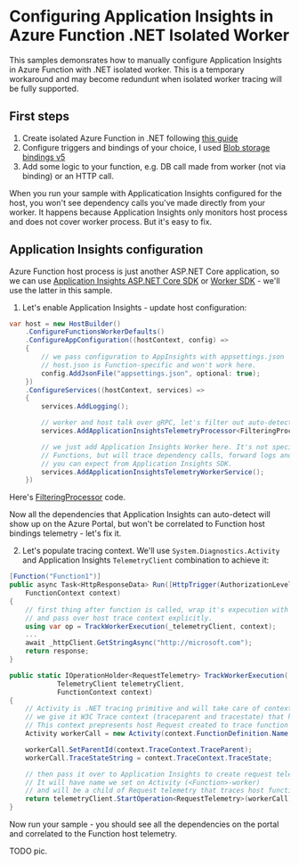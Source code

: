 # Configuring Application Insights in Azure Function .NET Isolated Worker

This samples demonsrates how to manually configure Application Insights in Azure Function with .NET isolated worker. This is a temporary workaround and may become redundunt when isolated worker tracing will be fully supported.

## First steps

1. Create isolated Azure Function in .NET following [this guide](https://docs.microsoft.com/en-us/azure/azure-functions/dotnet-isolated-process-guide)
2. Configure triggers and bindings of your choice, I used [Blob storage bindings v5](https://docs.microsoft.com/en-us/azure/azure-functions/functions-bindings-storage-blob-output?tabs=isolated-process%2Cextensionv5&pivots=programming-language-csharp)
3. Add some logic to your function, e.g. DB call made from worker (not via binding) or an HTTP call.

When you run your sample with Applicatication Insights configured for the host, you won't see dependency calls you've made directly from your worker. It happens because Application Insights only monitors host process and does not cover worker process. But it's easy to fix.  

## Application Insights configuration

Azure Function host process is just another ASP.NET Core application, so we can use [Application Insights ASP.NET Core SDK](https://docs.microsoft.com/en-us/azure/azure-monitor/app/asp-net-core) or [Worker SDK](https://docs.microsoft.com/en-us/azure/azure-monitor/app/worker-service) - we'll use the latter in this sample.

1. Let's enable Application Insights - update host configuration:

```cs
var host = new HostBuilder()
    .ConfigureFunctionsWorkerDefaults()
    .ConfigureAppConfiguration((hostContext, config) =>
    {
        // we pass configuration to AppInsights with appsettings.json
        // host.json is Function-specific and won't work here.
        config.AddJsonFile("appsettings.json", optional: true);
    })
    .ConfigureServices((hostContext, services) =>
    {
        services.AddLogging();

        // worker and host talk over gRPC, let's filter out auto-detected calls
        services.AddApplicationInsightsTelemetryProcessor<FilteringProcessor>();

        // we just add Application Insights Worker here. It's not specific to
        // Functions, but will trace dependency calls, forward logs and everything else
        // you can expect from Application Insights SDK.
        services.AddApplicationInsightsTelemetryWorkerService();
    })
```

Here's [FilteringProcessor](.\IsolatedWorker\FilteringProcessor.cs) code.

Now all the dependencies that Application Insights can auto-detect will show up on the Azure Portal, but won't be correlated to Function host bindings telemetry - let's fix it.

2. Let's populate tracing context. We'll use `System.Diagnostics.Activity` and Application Insights `TelemetryClient` combination to achieve it:

```cs
[Function("Function1")]
public async Task<HttpResponseData> Run([HttpTrigger(AuthorizationLevel.Function, "get", "post")] HttpRequestData req, 
    FunctionContext context)
{
    // first thing after function is called, wrap it's expecution with extra request telemetry
    // and pass over host trace context explicitly.
    using var op = TrackWorkerExecution(_telemetryClient, context);
    ...
    await _httpClient.GetStringAsync("http://microsoft.com");
    return response;
}

public static IOperationHolder<RequestTelemetry> TrackWorkerExecution(
            TelemetryClient telemetryClient,
            FunctionContext context)
{
    // Activity is .NET tracing primitive and will take care of context parsing and propagation
    // we give it W3C Trace context (traceparent and tracestate) that host passed over.
    // This context prepresents host Request created to trace function invocation
    Activity workerCall = new Activity(context.FunctionDefinition.Name + "-worker");

    workerCall.SetParentId(context.TraceContext.TraceParent);
    workerCall.TraceStateString = context.TraceContext.TraceState;

    // then pass it over to Application Insights to create request telemtery.
    // It will have name we set on Activity (<Function>-worker)
    // and will be a child of Request telemetry that traces host function invocaion.
    return telemetryClient.StartOperation<RequestTelemetry>(workerCall);
}
```

Now run your sample - you should see all the dependencies on the portal and correlated to the Function host telemetry.

TODO pic.

 